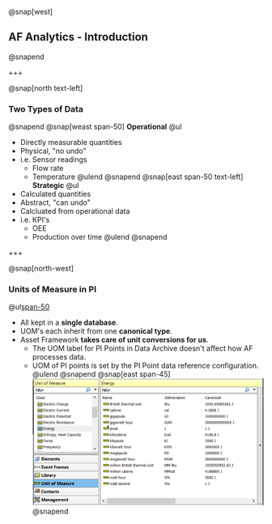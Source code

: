 @snap[west]
## AF Analytics - Introduction
@snapend

+++

@snap[north text-left]
### Two Types of Data
@snapend
@snap[weast span-50]
**Operational**
@ul[](false)
- Directly measurable quantities
- Physical, "no undo"
- i.e. Sensor readings
    - Flow rate
    - Temperature
@ulend
@snapend
@snap[east span-50 text-left]
**Strategic**
@ul[](false)
- Calculated quantities
- Abstract, "can undo"
- Calcluated from operational data
- i.e. KPI's
    - OEE
    - Production over time
@ulend
@snapend

+++

@snap[north-west]
### Units of Measure in PI
@ul[span-50](false)
- All kept in a **single database**.
- UOM's each inherit from one **canonical type**.
- Asset Framework **takes care of unit conversions for us**.
    - The UOM label for PI Points in Data Archive doesn't affect how AF processes data.
    - UOM of PI points is set by the PI Point data reference configuration.
@ulend
@snapend
@snap[east span-45]
![](assets\img\pse-uoms.png)
@snapend